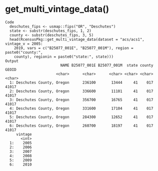 # get_multi_vintage_data()

    Code
      deschutes_fips <- usmap::fips("OR", "Deschutes")
      state <- substr(deschutes_fips, 1, 2)
      county <- substr(deschutes_fips, 3, 5)
      head(RcensusPkg::get_multi_vintage_data(dataset = "acs/acs1", vintage_v = 2005:
        2019, vars = c("B25077_001E", "B25077_001M"), region = paste0("county:",
        county), regionin = paste0("state:", state)))
    Output
                             NAME B25077_001E B25077_001M  state county  GEOID
                           <char>      <char>      <char> <char> <char> <char>
      1: Deschutes County, Oregon      236100       13444     41    017  41017
      2: Deschutes County, Oregon      336600       11101     41    017  41017
      3: Deschutes County, Oregon      356700       16765     41    017  41017
      4: Deschutes County, Oregon      331600       17104     41    017  41017
      5: Deschutes County, Oregon      284300       12652     41    017  41017
      6: Deschutes County, Oregon      260700       18197     41    017  41017
         vintage
           <int>
      1:    2005
      2:    2006
      3:    2007
      4:    2008
      5:    2009
      6:    2010

